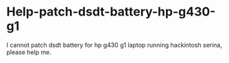 # Help-patch-dsdt-battery-hp-g430-g1
I cannot patch dsdt battery for hp g430 g1 laptop running hackintosh serina, please help me.
